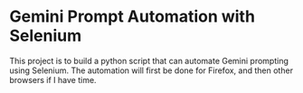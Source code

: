 # Gemini Prompt Automation with Selenium

This project is to build a python script that can automate Gemini prompting using Selenium. The automation will first be done for Firefox, and then other browsers if I have time.
